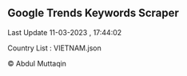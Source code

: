

## Google Trends Keywords Scraper 
 
Last Update 11-03-2023 , 17:44:02

Country List :
VIETNAM.json



© Abdul Muttaqin 
